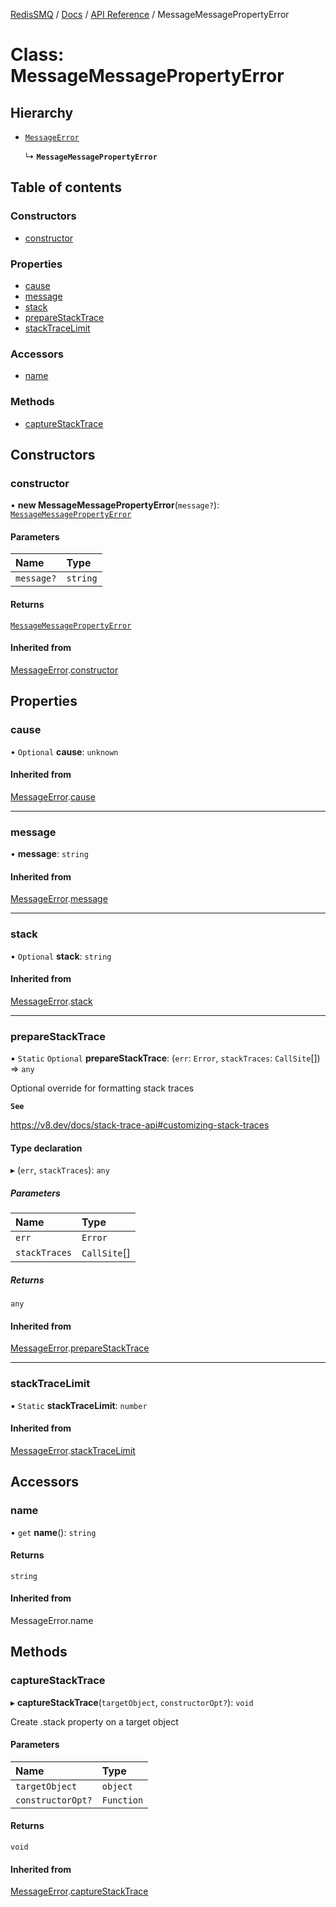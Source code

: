 [RedisSMQ](../../../README.md) / [Docs](../../README.md) / [API Reference](../README.md) / MessageMessagePropertyError

# Class: MessageMessagePropertyError

## Hierarchy

- [`MessageError`](MessageError.md)

  ↳ **`MessageMessagePropertyError`**

## Table of contents

### Constructors

- [constructor](MessageMessagePropertyError.md#constructor)

### Properties

- [cause](MessageMessagePropertyError.md#cause)
- [message](MessageMessagePropertyError.md#message)
- [stack](MessageMessagePropertyError.md#stack)
- [prepareStackTrace](MessageMessagePropertyError.md#preparestacktrace)
- [stackTraceLimit](MessageMessagePropertyError.md#stacktracelimit)

### Accessors

- [name](MessageMessagePropertyError.md#name)

### Methods

- [captureStackTrace](MessageMessagePropertyError.md#capturestacktrace)

## Constructors

### constructor

• **new MessageMessagePropertyError**(`message?`): [`MessageMessagePropertyError`](MessageMessagePropertyError.md)

#### Parameters

| Name | Type |
| :------ | :------ |
| `message?` | `string` |

#### Returns

[`MessageMessagePropertyError`](MessageMessagePropertyError.md)

#### Inherited from

[MessageError](MessageError.md).[constructor](MessageError.md#constructor)

## Properties

### cause

• `Optional` **cause**: `unknown`

#### Inherited from

[MessageError](MessageError.md).[cause](MessageError.md#cause)

___

### message

• **message**: `string`

#### Inherited from

[MessageError](MessageError.md).[message](MessageError.md#message)

___

### stack

• `Optional` **stack**: `string`

#### Inherited from

[MessageError](MessageError.md).[stack](MessageError.md#stack)

___

### prepareStackTrace

▪ `Static` `Optional` **prepareStackTrace**: (`err`: `Error`, `stackTraces`: `CallSite`[]) => `any`

Optional override for formatting stack traces

**`See`**

https://v8.dev/docs/stack-trace-api#customizing-stack-traces

#### Type declaration

▸ (`err`, `stackTraces`): `any`

##### Parameters

| Name | Type |
| :------ | :------ |
| `err` | `Error` |
| `stackTraces` | `CallSite`[] |

##### Returns

`any`

#### Inherited from

[MessageError](MessageError.md).[prepareStackTrace](MessageError.md#preparestacktrace)

___

### stackTraceLimit

▪ `Static` **stackTraceLimit**: `number`

#### Inherited from

[MessageError](MessageError.md).[stackTraceLimit](MessageError.md#stacktracelimit)

## Accessors

### name

• `get` **name**(): `string`

#### Returns

`string`

#### Inherited from

MessageError.name

## Methods

### captureStackTrace

▸ **captureStackTrace**(`targetObject`, `constructorOpt?`): `void`

Create .stack property on a target object

#### Parameters

| Name | Type |
| :------ | :------ |
| `targetObject` | `object` |
| `constructorOpt?` | `Function` |

#### Returns

`void`

#### Inherited from

[MessageError](MessageError.md).[captureStackTrace](MessageError.md#capturestacktrace)
